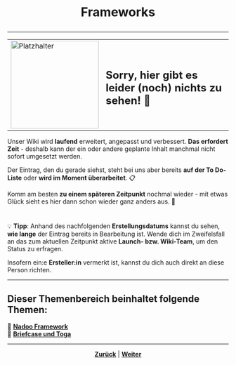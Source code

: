 # <p align="center">Frameworks</p>
<!-- Einleitung und Kapitel-Übersicht -->

---

<div align="center">
  <table>
    <tr>
      <td>
        <img src="https://github.com/user-attachments/assets/69b70f12-916c-4167-8920-c6055f5903d5" alt="Platzhalter" width="200">
      </td>
      <td>
        <h2>Sorry, hier gibt es leider (noch) nichts zu sehen! 👀</h2>
      </td>
    </tr>
  </table>
</div>

Unser Wiki wird **laufend** erweitert, angepasst und verbessert. **Das erfordert Zeit** - deshalb kann der ein oder andere geplante Inhalt manchmal nicht sofort umgesetzt werden.

Der Eintrag, den du gerade siehst, steht bei uns aber bereits **auf der To Do-Liste** oder **wird im Moment überarbeitet**. 📋

Komm am besten **zu einem späteren Zeitpunkt** nochmal wieder - mit etwas Glück sieht es hier dann schon wieder ganz anders aus. 🚀

#

💡 **Tipp**: Anhand des nachfolgenden **Erstellungsdatums** kannst du sehen, **wie lange** der Eintrag bereits in Bearbeitung ist. Wende dich im Zweifelsfall an das zum aktuellen Zeitpunkt aktive **Launch- bzw. Wiki-Team**, um den Status zu erfragen.

Insofern ein:e **Ersteller:in** vermerkt ist, kannst du dich auch direkt an diese Person richten.

---

**Dieser Themenbereich beinhaltet folgende Themen:**
---

🔹 [**Nadoo Framework**](/docs/06-entwicklung/06-frameworks/01-nadoo_framework/README.md)<br>
🔹 [**Briefcase und Toga**](/docs/06-entwicklung/06-frameworks/02-briefcase_und_toga/README.md) <br>

---


<p align="center">
<a href="/docs/06-entwicklung/05-java/README.md"><strong>Zurück</strong></a> | 
<a href="/docs/06-entwicklung/06-frameworks/01-nadoo_framework/README.md"><strong>Weiter</strong></a>
</p>
